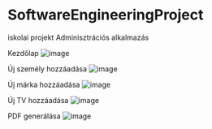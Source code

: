 # SoftwareEngineeringProject
iskolai projekt
Adminisztrációs alkalmazás

Kezdőlap
![image](https://user-images.githubusercontent.com/39401602/168312629-329d382e-e848-490c-bec2-28e86862407f.png)

Új személy hozzáadása
![image](https://user-images.githubusercontent.com/39401602/168312735-5a027fa2-b620-492f-9cbd-4e4d98559dd9.png)

Új márka hozzáadása
![image](https://user-images.githubusercontent.com/39401602/168312813-9b27f0fb-d076-4414-b327-ccc91c247f83.png)

Új TV hozzáadása
![image](https://user-images.githubusercontent.com/39401602/168312927-b3a779ff-1332-4e7a-b940-11474b8b1fb4.png)

PDF generálása
![image](https://user-images.githubusercontent.com/39401602/168313137-3ac5c4e5-d71d-42a1-b8b7-28e29407f754.png)
